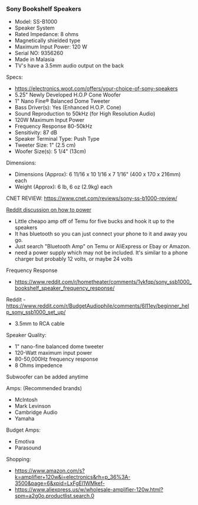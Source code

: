 
### Sony Bookshelf Speakers

- Model: SS-B1000
- Speaker System
- Rated Impedance: 8 ohms
- Magnetically shielded type
- Maximum Input Power: 120 W
- Serial NO: 9356260
- Made in Malasia
- TV's have a 3.5mm audio output on the back

Specs:
- https://electronics.woot.com/offers/your-choice-of-sony-speakers
- 5.25" Newly Developed H.O.P Cone Woofer
- 1" Nano Fine® Balanced Dome Tweeter
- Bass Driver(s): Yes (Enhanced H.O.P. Cone)
- Sound Reproduction to 50kHz (for High Resolution Audio)
- 120W Maximum Input Power
- Frequency Response 80-50kHz
- Sensitivity: 87 dB
- Speaker Terminal Type: Push Type
- Tweeter Size: 1" (2.5 cm)
- Woofer Size(s): 5 1/4" (13cm)

Dimensions:
- Dimensions (Approx): 6 11/16 x 10 1/16 x 7 1/16" (400 x 170 x 216mm) each
- Weight (Approx): 6 lb, 6 oz (2.9kg) each


CNET REVIEW: https://www.cnet.com/reviews/sony-ss-b1000-review/


[Reddit discussion on how to power](https://www.reddit.com/r/BudgetAudiophile/comments/177j4kz/no_idea_how_to_hook_sony_ssb1000_speakers/)

- Little cheapo amp off of Temu for five bucks and hook it up to the speakers
- It has bluetooth so you can just connect your phone to it and away you go.
- Just search "Bluetooth Amp" on Temu or AliExpress or Ebay or Amazon.
- need a power supply which may not be included. It's similar to a phone charger but probably 12 volts, or maybe 24 volts


Frequency Response
- https://www.reddit.com/r/hometheater/comments/1ykfqp/sony_ssb1000_bookshelf_speaker_frequency_response/


Reddit - https://www.reddit.com/r/BudgetAudiophile/comments/6l11ey/beginner_help_sony_ssb1000_set_up/
- 3.5mm to RCA cable

Speaker Quality:
- 1" nano-fine balanced dome tweeter 
- 120-Watt maximum input power
- 80-50,000Hz frequency response
- 8 Ohms impedence

Subwoofer can be added anytime

Amps: (Recommended brands)
- McIntosh
- Mark Levinson
- Cambridge Audio
- Yamaha

Budget Amps:
- Emotiva
- Parasound

Shopping:
- https://www.amazon.com/s?k=amplifier+120w&i=electronics&rh=p_36%3A-3500&page=6&xpid=LxFgEl1WMkef-
- https://www.aliexpress.us/w/wholesale-amplifier-120w.html?spm=a2g0o.productlist.search.0 